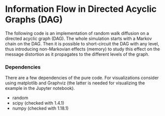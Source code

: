 # Information Flow in Directed Acyclic Graphs (DAG)
The following code is an implementation of random walk diffusion on a directed acyclic graph (DAG). The whole simulation starts with a Markov chain on the DAG. Then it is possible to short-circuit the DAG with any level, thus introducing non-Markovian effects (memory) to study this effect on the message distortion as it propagates to the different levels of the graph.

### Dependencies
There are a few dependencies of the pure code. For visualizations consider using matplotlib and Graphviz (the latter is needed for visualizing the example in the Jupyter notebook).

* random
* scipy (checked with 1.4.1)
* numpy (checked with 1.18.1)
